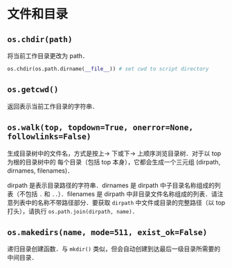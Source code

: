 # 文件和目录

## `os.chdir(path)`

将当前工作目录更改为 path．

```python
os.chdir(os.path.dirname(__file__)) # set cwd to script directory
```

## `os.getcwd()`

返回表示当前工作目录的字符串．

## `os.walk(top, topdown=True, onerror=None, followlinks=False)`

生成目录树中的文件名，方式是按上-> 下或下-> 上顺序浏览目录树．对于以 top 为根的目录树中的 每个目录（包括 top 本身），它都会生成一个三元组 (dirpath, dirnames, filenames)．

dirpath 是表示目录路径的字符串．dirnames 是 dirpath 中子目录名称组成的列表（不包括 `.` 和 `..`）．ﬁlenames 是 dirpath 中非目录文件名称组成的列表．请注意列表中的名称不带路径部分．要获取 `dirpath` 中文件或目录的完整路径（以 top 打头），请执行 `os.path.join(dirpath, name)`．

## `os.makedirs(name, mode=511, exist_ok=False)`

递归目录创建函数．与 `mkdir()` 类似，但会自动创建到达最后一级目录所需要的中间目录．
